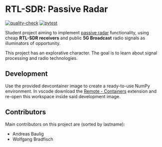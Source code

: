 # RTL-SDR: Passive Radar

[![quality-check](https://github.com/ChiefGokhlayeh/rtl-sdr-pr/actions/workflows/quality-check.yml/badge.svg)](https://github.com/ChiefGokhlayeh/rtl-sdr-pr/actions/workflows/quality-check.yml)
[![pytest](https://github.com/ChiefGokhlayeh/rtl-sdr-pr/actions/workflows/pytest.yml/badge.svg)](https://github.com/ChiefGokhlayeh/rtl-sdr-pr/actions/workflows/pytest.yml)

Student project aiming to implement [passive radar](https://en.wikipedia.org/wiki/Passive_radar) functionality, using cheap **RTL-SDR receivers** and public **5G Broadcast** radio signals as illuminators of opportunity.

This project has an explorative character. The goal is to learn about signal processing and radio technologies.

## Development

Use the provided devcontainer image to create a ready-to-use NumPy environment. In vscode download the [Remote - Containers](https://marketplace.visualstudio.com/items?itemName=ms-vscode-remote.remote-containers) extension and re-open this workspace inside said development image.

## Contributors

Main contributors on this project are (sorted by lastname):

-   Andreas Baulig
-   Wolfgang Bradfisch
